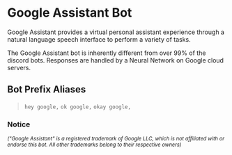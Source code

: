 # Google Assistant Bot

Google Assistant provides a virtual personal assistant experience through a natural language speech interface to perform a variety of tasks.

The Google Assistant bot is inherently different from over 99% of the discord bots.
Responses are handled by a Neural Network on Google cloud servers.

## Bot Prefix Aliases

> `hey google,`
 > `ok google,`
 > `okay google,`

### Notice

<i>
	<small>
		("Google Assistant" is a registered trademark of Google LLC,
		which is not affiliated with or endorse this bot.
		All other trademarks belong to their respective owners)
  	</small>
</i>